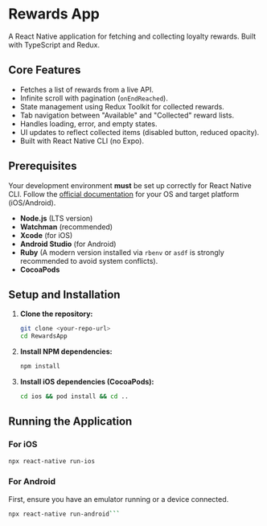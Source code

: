# Rewards App

A React Native application for fetching and collecting loyalty rewards. Built with TypeScript and Redux.

## Core Features

- Fetches a list of rewards from a live API.
- Infinite scroll with pagination (`onEndReached`).
- State management using Redux Toolkit for collected rewards.
- Tab navigation between "Available" and "Collected" reward lists.
- Handles loading, error, and empty states.
- UI updates to reflect collected items (disabled button, reduced opacity).
- Built with React Native CLI (no Expo).

## Prerequisites

Your development environment **must** be set up correctly for React Native CLI. Follow the [official documentation](https://reactnative.dev/docs/environment-setup) for your OS and target platform (iOS/Android).

- **Node.js** (LTS version)
- **Watchman** (recommended)
- **Xcode** (for iOS)
- **Android Studio** (for Android)
- **Ruby** (A modern version installed via `rbenv` or `asdf` is strongly recommended to avoid system conflicts).
- **CocoaPods**

## Setup and Installation

1.  **Clone the repository:**

    ```bash
    git clone <your-repo-url>
    cd RewardsApp
    ```

2.  **Install NPM dependencies:**

    ```bash
    npm install
    ```

3.  **Install iOS dependencies (CocoaPods):**
    ```bash
    cd ios && pod install && cd ..
    ```

## Running the Application

### For iOS

```bash
npx react-native run-ios
```

### For Android

First, ensure you have an emulator running or a device connected.

````bash
npx react-native run-android```
````
